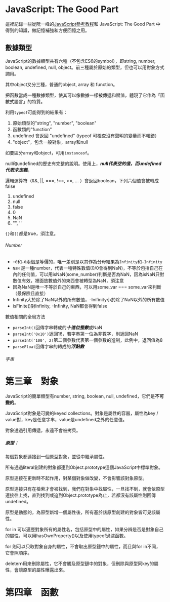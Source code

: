 # JavaScript: The Good Part

這裡記錄一些從阮一峰的[JavaScript參考教程](http://javascript.ruanyifeng.com/)和 JavaScript: The Good Part 中得到的知識，做記憶補強和方便回憶之用。

## 數據類型

JavaScript的數據類型共有六種（不包含ES6的symbol），即string, number, boolean, undefined, null, object。前三種屬於原始的類型，但也可以用對象方式調用。

其中object又分三種，普通的object, array 和 function。

把函數當成一種數據類型，使其可以像數據一樣被傳遞和賦值，體現了它作為「函數式語言」的特質。

利用`typeof`可能得到的結果有：


1. 原始類型的"string", "number", "boolean"
2. 函數類的"function"
3. undefined 會返回 "undefined"   (typeof 可檢查沒有聲明的變量而不報錯）
4. "object"，包含一般對象，array和null

如要區分array和object，可用`instanceof`。

null和undefined的歷史有完整的說明。使用上，***null代表空的值，而undefined代表未定義***。

邏輯運算符（&&, ||, ===, !==, >=, ... ）會返回boolean，下列六個值會被轉成false

1. undefined
2. null
3. false
4. 0
5. NaN
6. "", ''

`{}`和`[]`都是true，須注意。


###### Number

* `+0`和`-0`兩個是等價的，唯一差別是以其作為分母結果為`Infinity`和`-Infinity`
* `NaN` 是一種number，代表一種特殊數值(0/0會得到NaN)，不等於包括自己在內的任何值，可以用isNaN(some_number)判斷是否為NaN，因為isNaN只對數值有效，裡面放數值外的東西會被轉型為NaN，須注意
* 因為NaN是唯一不等於自己的東西，可以用some_var === some_var來判斷（最保險且直接）
* Infinity大於除了NaN以外的所有數值，-Inifinity小於除了NaN以外的所有數值
* isFinite()對Infinity, -Infinity, NaN都會得到false

數值相關的全局方法

* `parseInt()`回傳字串轉成的***十進位整數***或NaN
* `parseInt('0x10')`返回16，若字串第一位為非數字，則返回NaN
* `parseInt('100', 2)`第二個參數代表第一個參數的進制，此例中，返回值為8
* `parseFloat`回傳字串的轉成的***浮點數***

###### 字串




# 第三章　對象

JavaScript的簡單類型有number, string, boolean, null, undefined，它們是****不可變的****。

JavaScript對象是可變的keyed collections。對象是屬性的容器，屬性為key / value對，key是任意字串，value是undefined之外的任意值。

對象透過引用傳遞，永遠不會被拷貝。

##### 原型：

每個對象都連接到一個原型對象，並從中繼承屬性。

所有通過literal創建的對象都連到Object.prototype這個JavaScript中標準對象。

原型連接在更新時不起作用，對某個對象做改變，不會影響該對象原型。

原型連接只有在檢索才會被找到，我們在對象中找屬性，一旦找不到，就會依原型連接往上找，直到找到或追到Object.prototype為止，若都沒有該屬性則回傳undefined。

原型是動態的，為原型新增一個屬性後，所有基於該原型創建的對象皆可見該屬性。

for in 可以遍歷對象所有的屬性名，包括原型中的屬性，如果分辨是否是對象自己的屬性，可以用hasOwnProperty()以及使用typeof過濾函數。

for 則可以只取對象自身的屬性，不會取出原型鏈中的屬性，而且與for in不同，它會照順序。

deleteｍ用來刪除屬性，它不會觸及原型鏈中的對象，但刪除與原型同key的屬性，會讓原型的屬性曝露出來。

# 第四章　函數

